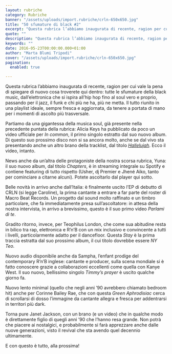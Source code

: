 ```yaml
---
layout: rubriche
category: Rubriche
banner: "/assets/uploads/import.rubriche/crln-650x650.jpg"
title: "50 sfumature di black #2"
excerpt: "Questa rubrica l’abbiamo inaugurata di recente, ragion per cui vale la pena di spiegare di nuovo cosa troverete qui dentro: tutte le sfumature della black music, dall’elettronica che si ispira all’hip hop fino al soul vero e proprio, passando per il jazz, il funk e chi più ne ha, più ne metta. Il tutto riunito [&hellip"
quote: ""
description: "Questa rubrica l’abbiamo inaugurata di recente, ragion per cui vale la pena di spiegare di nuovo cosa troverete qui dentro: tutte le sfumature della black music, dall’elettronica che si ispira all’hip hop fino al soul vero e proprio, passando per il jazz, il funk e chi più ne ha, più ne metta. Il tutto riunito [&hellip"
keywords: ""
date: 2016-05-23T00:00:00.000+01:00
author: "Marta Blumi Tripodi"
cover: "/assets/uploads/import.rubriche/crln-650x650.jpg"
pagination:
  enabled: true

---
```


Questa rubrica l’abbiamo inaugurata di recente, ragion per cui vale la pena di spiegare di nuovo cosa troverete qui dentro: tutte le sfumature della black music, dall’elettronica che si ispira all’hip hop fino al soul vero e proprio, passando per il jazz, il funk e chi più ne ha, più ne metta. Il tutto riunito in una playlist ideale, sempre fresca e aggiornata, da tenere a portata di mano per i momenti di ascolto più trasversale.

Partiamo da una gigantessa della musica soul, già presente nella precedente puntata della rubrica: Alicia Keys ha pubblicato da poco un video ufficiale per _In common_, il primo singolo estratto dal suo nuovo album. Di questo suo prossimo disco non si sa ancora molto, anche se dal vivo sta presentando anche un altro brano della tracklist, dal titolo [_Hallelujah_](https://www.youtube.com/watch?v=eZ0A0Tb9-J0). Ecco il video, intanto.

News anche da un’altra delle protagoniste della nostra scorsa rubrica, Yuna: il suo nuovo album, dal titolo _Chapters_, è in streaming integrale su Spotify e contiene featuring di tutto rispetto (Usher, dj Premier e Jhené Aiko, tanto per cominciare a citarne alcuni). Potete ascoltarlo dal player qui sotto.

Belle novità in arrivo anche dall’Italia: è finalmente uscito l’EP di debutto di CRLN (si legge Caroline), la prima cantante a entrare a far parte del roster di Macro Beat Records. Un progetto dal sound molto raffinato e un timbro particolare, che fa immediatamente presa sull’ascoltatore: in attesa della nostra intervista, in arrivo a brevissimo, questo è il suo primo video _Parlami di te_.

Gradito ritorno, invece, per Teophilus London, che come sua abitudine resta in bilico tra rap, elettronica e R’n’B con un mix inclusivo e convincente a tutti i livelli, particolarmente adatto per il dancefloor. Questa _Stay_ è la prima traccia estratta dal suo prossimo album, il cui titolo dovrebbe essere _NY Teo._  

Nuovo audio disponibile anche da Sampha, l’enfant prodige del contemporary R’n’B inglese: cantante e producer, sulla scena mondiale si è fatto conoscere grazie a collaborazioni eccellenti come quella con Kanye West. Il suo nuovo, bellissimo singolo _Timmy’s prayer_ è uscito qualche giorno fa.

Nuovo lento minimal (quello che negli anni ’90 avrebbero chiamato bedroom hit) anche per Corinne Bailey Rae, che con questa _Green Aphrodisiac_ cerca di scrollarsi di dosso l’immagine da cantante allegra e fresca per addentrarsi in territori più dark.

Torna pure Janet Jackson, con un brano (e un video) che in qualche modo è direttamente figlio di quegli anni ’90 che l’hanno resa grande. Non potrà che piacere ai nostalgici, e probabilmente si farà apprezzare anche dalle nuove generazioni, visto il revival che sta avendo quel decennio ultimamente.

E con questo è tutto, alla prossima!
